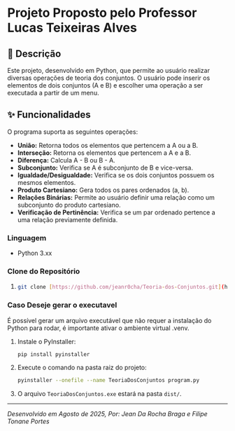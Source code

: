 #  Projeto Proposto pelo Professor Lucas Teixeiras Alves

## 📝 Descrição

Este projeto, desenvolvido em Python, que permite ao usuário realizar diversas operações de teoria dos conjuntos. O usuário pode inserir os elementos de dois conjuntos (A e B) e escolher uma operação a ser executada a partir de um menu.

## ✨ Funcionalidades

O programa suporta as seguintes operações:

* **União:** Retorna todos os elementos que pertencem a A ou a B.
* **Interseção:** Retorna os elementos que pertencem a A e a B.
* **Diferença:** Calcula A - B ou B - A.
* **Subconjunto:** Verifica se A é subconjunto de B e vice-versa.
* **Igualdade/Desigualdade:** Verifica se os dois conjuntos possuem os mesmos elementos.
* **Produto Cartesiano:** Gera todos os pares ordenados (a, b).
* **Relações Binárias:** Permite ao usuário definir uma relação como um subconjunto do produto cartesiano.
* **Verificação de Pertinência:** Verifica se um par ordenado pertence a uma relação previamente definida.

### Linguagem

* Python 3.xx

### Clone do Repositório

1.  ```bash
    git clone [https://github.com/jeanr0cha/Teoria-dos-Conjuntos.git](https://github.com/jeanr0cha/Teoria-dos-Conjuntos.git)
    ```


### Caso Deseje gerar o executavel 

É possível gerar um arquivo executável que não requer a instalação do Python para rodar, é importante ativar o ambiente virtual .venv.

1.  Instale o PyInstaller:
    ```bash
    pip install pyinstaller
    ```
2.  Execute o comando na pasta raiz do projeto:
    ```bash
    pyinstaller --onefile --name TeoriaDosConjuntos program.py
    ```
3.  O arquivo `TeoriaDosConjuntos.exe` estará na pasta `dist/`.

---
*Desenvolvido em Agosto de 2025, Por: Jean Da Rocha Braga e Filipe Tonane Portes*